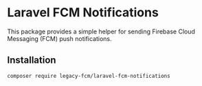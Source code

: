 # Laravel FCM Notifications

This package provides a simple helper for sending Firebase Cloud Messaging (FCM) push notifications.

## Installation

```bash
composer require legacy-fcm/laravel-fcm-notifications
